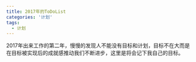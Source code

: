 ```yaml
---
title: 2017年的ToDoList
categories: '计划'
tags: 
  - 计划
---
```


2017年出来工作的第二年，慢慢的发现人不能没有目标和计划，目标不在大而是在目标被实现后的成就感推动我们不断进步，这里是将会记下我自己的目标。

<!-- more -->

